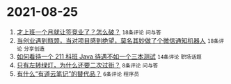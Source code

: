 # 2021-08-25

1. [才上班一个月就让签竞业了？怎么破？](https://www.v2ex.com/t/797832) `18条评论` `问与答`
1. [当创业遇到瓶颈，当对项目感到绝望，莫名其妙做了个微信通知机器人](https://www.v2ex.com/t/797828) `18条评论` `分享创造`
1. [如何看待一个 211 科班 Java 待遇不如一个三本测试](https://www.v2ex.com/t/797840) `14条评论` `职场话题`
1. [只有左转绿灯，为什么还要二次过街？](https://www.v2ex.com/t/797842) `8条评论` `问与答`
1. [有什么“有道云笔记”的替代品？](https://www.v2ex.com/t/797839) `6条评论` `程序员`
